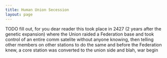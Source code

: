 ```yaml
---
title: Human Union Secession
layout: page
---
```


TODO fill out, for you dear reader this took place in 2427 (2 years after the genetic expansion) where the Union raided a Federation base and took control of an entire comm satelite without anyone knowing, then telling other members on other stations to do the same and before the Federation knew, a core station was converted to the union side and blah, war begin
